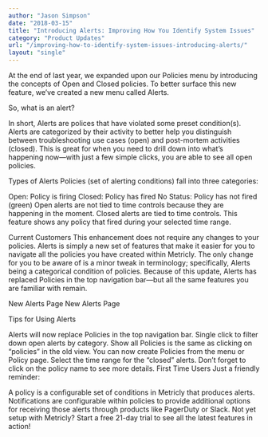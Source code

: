```yaml
---
author: "Jason Simpson"
date: "2018-03-15"
title: "Introducing Alerts: Improving How You Identify System Issues"
category: "Product Updates"
url: "/improving-how-to-identify-system-issues-introducing-alerts/"
layout: "single"
---
```


At the end of last year, we expanded upon our Policies menu by introducing the concepts of Open and Closed policies. To better surface this new feature, we’ve created a new menu called Alerts.

So, what is an alert?

In short, Alerts are polices that have violated some preset condition(s). Alerts are categorized by their activity to better help you distinguish between troubleshooting use cases (open) and post-mortem activities (closed). This is great for when you need to drill down into what’s happening now—with just a few simple clicks, you are able to see all open policies.

Types of Alerts
Policies (set of alerting conditions) fall into three categories:

Open: Policy is firing
Closed: Policy has fired
No Status: Policy has not fired (green)
Open alerts are not tied to time controls because they are happening in the moment. Closed alerts are tied to time controls. This feature shows any policy that fired during your selected time range.

Current Customers
This enhancement does not require any changes to your policies. Alerts is simply a new set of features that make it easier for you to navigate all the policies you have created within Metricly. The only change for you to be aware of is a minor tweak in terminology; specifically, Alerts being a categorical condition of policies. Because of this update, Alerts has replaced Policies in the top navigation bar—but all the same features you are familiar with remain.

New Alerts Page
New Alerts Page

Tips for Using Alerts

Alerts will now replace Policies in the top navigation bar.
Single click to filter down open alerts by category.
Show all Policies is the same as clicking on “policies” in the old view.
You can now create Policies from the menu or Policy page.
Select the time range for the “closed” alerts.
Don’t forget to click on the policy name to see more details.
First Time Users
Just a friendly reminder:

A policy is a configurable set of conditions in Metricly that produces alerts.
Notifications are configurable within policies to provide additional options for receiving those alerts through products like PagerDuty or Slack.
Not yet setup with Metricly? Start a free 21-day trial to see all the latest features in action!
